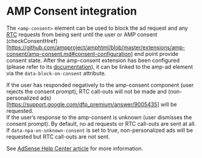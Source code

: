 <!---
Copyright 2018 The AMP HTML Authors. All Rights Reserved.

Licensed under the Apache License, Version 2.0 (the "License");
you may not use this file except in compliance with the License.
You may obtain a copy of the License at

      http://www.apache.org/licenses/LICENSE-2.0

Unless required by applicable law or agreed to in writing, software
distributed under the License is distributed on an "AS-IS" BASIS,
WITHOUT WARRANTIES OR CONDITIONS OF ANY KIND, either express or implied.
See the License for the specific language governing permissions and
limitations under the License.
-->

# AMP Consent integration

The `<amp-consent>` element can be used to block the ad request and any [RTC](./doubleclick-rtc.md) requests from being sent until the user or AMP consent (checkConsentHref)[https://github.com/ampproject/amphtml/blob/master/extensions/amp-consent/amp-consent.md#consent-configuration] end point provide consent state.  After the amp-consent extension has been configured (please refer to its [documentation](https://github.com/ampproject/amphtml/blob/master/extensions/amp-consent/amp-consent.md)), it can be linked to the amp-ad element via the `data-block-on-consent` attribute.

If the user has responded negatively to the amp-consent component (user rejects the consent prompt), RTC call-outs will not be made and (non-personalized ads)[https://support.google.com/dfp_premium/answer/9005435] will be requested.  
If the user’s response to the amp-consent is unknown (user dismisses the consent prompt).  By default, no ad requests or RTC call-outs are sent at all.  If `data-npa-on-unknown-consent` is set to true, non-personalized ads will be requested but RTC call-outs are not sent.

See [AdSense Help Center article](https://support.google.com/dfp_premium/answer/7678538) for more information.
